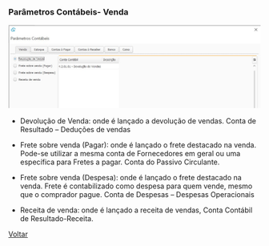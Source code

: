 ### **Parâmetros Contábeis- Venda**

![](images/contabilidade_parametro_contabil_venda.jpg)

- Devolução de Venda: onde é lançado a devolução de vendas. Conta de Resultado – Deduções de vendas

  

- Frete sobre venda (Pagar): onde é lançado o frete destacado na venda. Pode-se utilizar  a mesma conta de Fornecedores em geral ou uma específica para Fretes a pagar. Conta do Passivo Circulante.

  

- Frete sobre venda (Despesa): onde é lançado o frete destacado na venda. Frete é contabilizado como despesa para quem vende, mesmo que o comprador pague. Conta de Despesas – Despesas Operacionais

  

- Receita de venda: onde é lançado a receita de vendas, Conta Contábil de Resultado-Receita.





[Voltar](contabilidade.md#parametroscontabeis)




